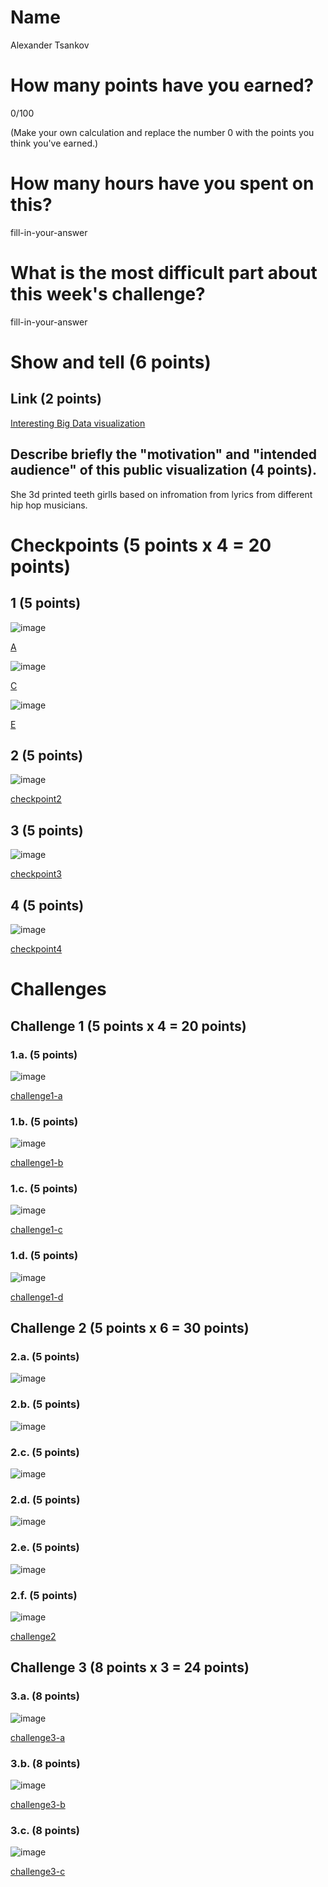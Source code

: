 # Name

Alexander Tsankov

# How many points have you earned?

0/100

(Make your own calculation and replace the number 0 with the points you think you've earned.)

# How many hours have you spent on this?

fill-in-your-answer

# What is the most difficult part about this week's challenge?

fill-in-your-answer

# Show and tell (6 points)

## Link (2 points)

[Interesting Big Data visualization ](http://www.psfk.com/2014/10/grillz-algorithm-hip-hop-visualization-exhibit.html)

## Describe briefly the "motivation" and "intended audience" of this public visualization (4 points).

She 3d printed teeth girlls based on infromation from lyrics from different hip hop musicians.

# Checkpoints (5 points x 4 = 20 points)

## 1 (5 points)

![image](cp1_a.png)

[A](cp1-a.html)

![image](cp1_c.png)

[C](cp1-c.html)

![image](cp1_e.png)

[E](cp1-e.html)

## 2 (5 points)

![image](chp-2.png)

[checkpoint2](cp2.html)

## 3 (5 points)

![image](cp-3.png)

[checkpoint3](checkpoint-3.html)

## 4 (5 points)

![image](cp-4.png)

[checkpoint4](checkpoint4.html)

# Challenges

## Challenge 1 (5 points x 4 = 20 points)

### 1.a. (5 points)

![image](image.png?raw=true)

[challenge1-a](challenge1-a.html)

### 1.b. (5 points)

![image](image.png?raw=true)

[challenge1-b](checkpoint1-b.html)

### 1.c. (5 points)

![image](image.png?raw=true)

[challenge1-c](checkpoint1-c.html)

### 1.d. (5 points)

![image](image.png?raw=true)

[challenge1-d](checkpoint1-d.html)

## Challenge 2 (5 points x 6 = 30 points)

### 2.a. (5 points)

![image](image.png?raw=true)

### 2.b. (5 points)

![image](image.png?raw=true)

### 2.c. (5 points)

![image](image.png?raw=true)

### 2.d. (5 points)

![image](image.png?raw=true)

### 2.e. (5 points)

![image](image.png?raw=true)

### 2.f. (5 points)

![image](image.png?raw=true)

[challenge2](checkpoint2.html)

## Challenge 3 (8 points x 3 = 24 points)

### 3.a. (8 points)

![image](image.png?raw=true)

[challenge3-a](checkpoint3-a.html)

### 3.b. (8 points)

![image](image.png?raw=true)

[challenge3-b](checkpoint3-b.html)

### 3.c. (8 points)

![image](image.png?raw=true)

[challenge3-c](checkpoint3-c.html)
